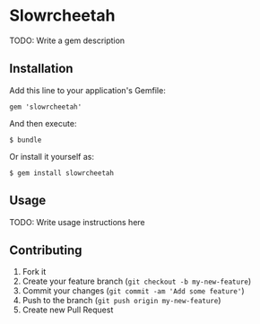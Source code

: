 # Slowrcheetah

TODO: Write a gem description

## Installation

Add this line to your application's Gemfile:

    gem 'slowrcheetah'

And then execute:

    $ bundle

Or install it yourself as:

    $ gem install slowrcheetah

## Usage

TODO: Write usage instructions here

## Contributing

1. Fork it
2. Create your feature branch (`git checkout -b my-new-feature`)
3. Commit your changes (`git commit -am 'Add some feature'`)
4. Push to the branch (`git push origin my-new-feature`)
5. Create new Pull Request
